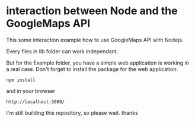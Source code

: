 interaction between Node and the GoogleMaps API
=========================

This some interaction example how to use GoogleMaps API with Nodejs.

Every files in lib folder can work independant.

But for the Example folder, you have a simple web application is working in a real case.
Don't forget to install the package for the web application:
```
npm install
```
and in your browser
```
http://localhost:3000/
```

I'm still building this repository, so please wait. thanks
